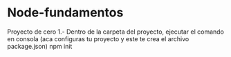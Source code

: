 # Node-fundamentos
Proyecto de cero
1.- Dentro de la carpeta del proyecto, ejecutar el comando en consola
 (aca configuras tu proyecto y este te crea el archivo package.json)
 npm init
 
 
